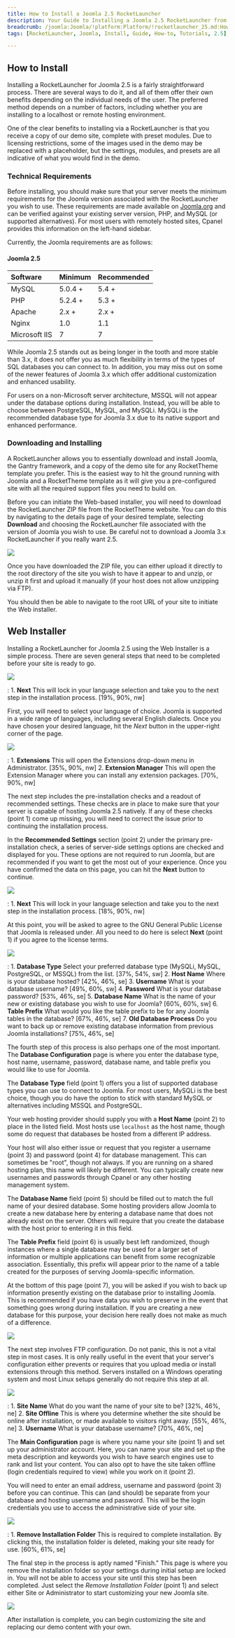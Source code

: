 ```yaml
---
title: How to Install a Joomla 2.5 RocketLauncher
description: Your Guide to Installing a Joomla 2.5 RocketLauncher from RocketTheme
breadcrumb: /joomla:Joomla/!platform:Platform/!rocketlauncher_25.md:How to Install a Joomla 2.5 RocketLauncher
tags: [RocketLauncher, Joomla, Install, Guide, How-to, Tutorials, 2.5]

---
```


How to Install
-----

Installing a RocketLauncher for Joomla 2.5 is a fairly straightforward process. There are several ways to do it, and all of them offer their own benefits depending on the individual needs of the user. The preferred method depends on a number of factors, including whether you are installing to a localhost or remote hosting environment.

One of the clear benefits to installing via a RocketLauncher is that you receive a copy of our demo site, complete with preset modules. Due to licensing restrictions, some of the images used in the demo may be replaced with a placeholder, but the settings, modules, and presets are all indicative of what you would find in the demo.

### Technical Requirements

Before installing, you should make sure that your server meets the minimum requirements for the Joomla version associated with the RocketLauncher you wish to use. These requirements are made available on [Joomla.org](http://www.joomla.org/technical-requirements.html) and can be verified against your existing server version, PHP, and MySQL (or supported alternatives). For most users with remotely hosted sites, Cpanel provides this information on the left-hand sidebar.

Currently, the Joomla requirements are as follows:

#### Joomla 2.5

| Software      | Minimum | Recommended |  
| :------------ | :------ | :---------- |  
| MySQL         | 5.0.4 + | 5.4 +       |  
| PHP           | 5.2.4 + | 5.3 +       |  
| Apache        | 2.x +   | 2.x +       |  
| Nginx         | 1.0     | 1.1         |  
| Microsoft IIS | 7       | 7           |  

While Joomla 2.5 stands out as being longer in the tooth and more stable than 3.x, it does not offer you as much flexibility in terms of the types of SQL databases you can connect to. In addition, you may miss out on some of the newer features of Joomla 3.x which offer additional customization and enhanced usability.

For users on a non-Microsoft server architecture, MSSQL will not appear under the database options during installation. Instead, you will be able to choose between PostgreSQL, MySQL, and MySQLi. MySQLi is the recommended database type for Joomla 3.x due to its native support and enhanced performance.

### Downloading and Installing

A RocketLauncher allows you to essentially download and install Joomla, the Gantry framework, and a copy of the demo site for any RocketTheme template you prefer. This is the easiest way to hit the ground running with Joomla and a RocketTheme template as it will give you a pre-configured site with all the required support files you need to build on.

Before you can initiate the Web-based installer, you will need to download the RocketLauncher ZIP file from the RocketTheme website. You can do this by navigating to the details page of your desired template, selecting **Download** and choosing the RocketLauncher file associated with the version of Joomla you wish to use. Be careful not to download a Joomla 3.x RocketLauncher if you really want 2.5.

![][rocketlauncher_25_1]

Once you have downloaded the ZIP file, you can either upload it directly to the root directory of the site you wish to have it appear to and unzip, or unzip it first and upload it manually (if your host does not allow unzipping via FTP).

You should then be able to navigate to the root URL of your site to initiate the Web installer.

Web Installer
----------------------------

Installing a RocketLauncher for Joomla 2.5 using the Web Installer is a simple process. There are seven general steps that need to be completed before your site is ready to go.

![][installation_j25_1]

:   1. **Next** This will lock in your language selection and take you to the next step in the installation process. [19%, 90%, nw]

First, you will need to select your language of choice. Joomla is supported in a wide range of languages, including several English dialects. Once you have chosen your desired language, hit the *Next* button in the upper-right corner of the page.

![][installation_j25_2]

:   1. **Extensions** This will open the Extensions drop-down menu in Administrator. [35%, 90%, nw]
    2. **Extension Manager** This will open the Extension Manager where you can install any extension packages. [70%, 90%, nw]

The next step includes the pre-installation checks and a readout of recommended settings. These checks are in place to make sure that your server is capable of hosting Joomla 2.5 natively. If any of these checks (point 1) come up missing, you will need to correct the issue prior to continuing the installation process.

In the **Recommended Settings** section (point 2) under the primary pre-installation check, a series of server-side settings options are checked and displayed for you. These options are not required to run Joomla, but are recommended if you want to get the most out of your experience. Once you have confirmed the data on this page, you can hit the **Next** button to continue.

![][installation_j25_3]

:   1. **Next** This will lock in your language selection and take you to the next step in the installation process. [18%, 90%, nw]

At this point, you will be asked to agree to the GNU General Public License that Joomla is released under. All you need to do here is select **Next** (point 1) if you agree to the license terms.

![][installation_j25_4]

:   1. **Database Type** Select your preferred database type (MySQLi, MySQL, PostgreSQL, or MSSQL) from the list. [37%, 54%, sw]
    2. **Host Name** Where is your database hosted? [42%, 46%, se]
    3. **Username** What is your database username? [49%, 60%, sw]
    4. **Password** What is your database password? [53%, 46%, se]
    5. **Database Name** What is the name of your new or existing database you wish to use for Joomla? [60%, 60%, sw]
    6. **Table Prefix** What would you like the table prefix to be for any Joomla tables in the database? [67%, 46%, se]
    7. **Old Database Process** Do you want to back up or remove existing database information from previous Joomla installations? [75%, 46%, se]

The fourth step of this process is also perhaps one of the most important. The **Database Configuration** page is where you enter the database type, host name, username, password, database name, and table prefix you would like to use for Joomla.

The **Database Type** field (point 1) offers you a list of supported database types you can use to connect to Joomla. For most users, MySQLi is the best choice, though you do have the option to stick with standard MySQL or alternatives including MSSQL and PostgreSQL.

Your web hosting provider should supply you with a **Host Name** (point 2) to place in the listed field. Most hosts use `localhost` as the host name, though some do request that databases be hosted from a different IP address.

Your host will also either issue or request that you register a username (point 3) and password (point 4) for database management. This can sometimes be "root", though not always. If you are running on a shared hosting plan, this name will likely be different. You can typically create new usernames and passwords through Cpanel or any other hosting management system.

The **Database Name** field (point 5) should be filled out to match the full name of your desired database. Some hosting providers allow Joomla to create a new database here by entering a database name that does not already exist on the server. Others will require that you create the database with the host prior to entering it in this field.

The **Table Prefix** field (point 6) is usually best left randomized, though instances where a single database may be used for a larger set of information or multiple applications can benefit from some recognizable association. Essentially, this prefix will appear prior to the name of a table created for the purposes of serving Joomla-specific information.

At the bottom of this page (point 7), you will be asked if you wish to back up information presently existing on the database prior to installing Joomla. This is recommended if you have data you wish to preserve in the event that something goes wrong during installation. If you are creating a new database for this purpose, your decision here really does not make as much of a difference.

![][installation_j25_5]

The next step involves FTP configuration. Do not panic, this is not a vital step in most cases. It is only really useful in the event that your server's configuration either prevents or requires that you upload media or install extensions through this method. Servers installed on a Windows operating system and most Linux setups generally do not require this step at all.

![][installation_j25_6]

:   1. **Site Name** What do you want the name of your site to be? [32%, 46%, ne]
    2. **Site Offline** This is where you determine whether the site should be online after installation, or made available to visitors right away. [55%, 46%, ne]
    3. **Username** What is your database username? [70%, 46%, ne]

The **Main Configuration** page is where you name your site (point 1) and set up your administrator account. Here, you can name your site and set up the meta description and keywords you wish to have search engines use to rank and list your content. You can also opt to have the site taken offline (login credentials required to view) while you work on it (point 2).

You will need to enter an email address, username and password (point 3) before you can continue. This can (and should) be separate from your database and hosting username and password. This will be the login credentials you use to access the administrative side of your site. 

![][installation_j25_7]

:   1. **Remove Installation Folder** This is required to complete installation. By clicking this, the installation folder is deleted, making your site ready for use. [60%, 61%, se]

The final step in the process is aptly named "Finish." This page is where you remove the installation folder so your settings during initial setup are locked in. You will not be able to access your site until this step has been completed. Just select the *Remove Installation Folder* (point 1) and select either Site or Administrator to start customizing your new Joomla site.

![][installation_j25_9]

After installation is complete, you can begin customizing the site and replacing our demo content with your own.

[installation_j25_1]: assets/installation_j25_1.jpeg
[installation_j25_2]: assets/installation_j25_2.jpeg
[installation_j25_3]: assets/installation_j25_3.jpeg
[installation_j25_4]: assets/installation_j25_4.jpeg
[installation_j25_5]: assets/installation_j25_5.jpeg
[installation_j25_6]: assets/installation_j25_6.jpeg
[installation_j25_7]: assets/installation_j25_7.jpeg
[installation_j25_9]: assets/installation_j25_9.jpeg
[rocketlauncher_25_1]: assets/rocketlauncher_25_1.jpg
